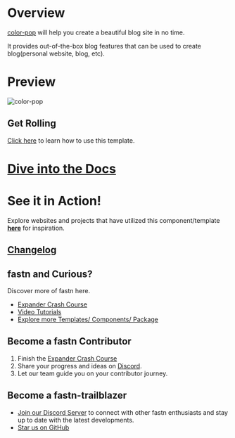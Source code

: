 # Overview

[color-pop](https://fastn-community.github.io/color-pop/) will help you create
a beautiful blog site in no time.

It provides out-of-the-box blog features that can be used to create blog(personal website, blog, etc).

# Preview

![color-pop](.github/assets/color-pop-og-image.jpg)

## Get Rolling

[Click here](https://fastn-community.github.io/color-pop/) to learn how to use this template.

# [Dive into the Docs](https://fastn-community.github.io/color-pop/components)

# See it in Action!

Explore websites and projects that have utilized this component/template 
**[here](https://fastn-community.github.io/color-pop/#dart-used-by)** for
inspiration.

## [Changelog](Changelog.md)

## fastn and Curious?

Discover more of fastn here.

- [Expander Crash Course](https://fastn.com/expander/)
- [Video Tutorials](https://fastn.com/expander/hello-world/-/build/)
- [Explore more Templates/ Components/ Package](https://fastn.com/featured/)

## Become a fastn Contributor

1.  Finish the [Expander Crash Course](https://fastn.com/expander/)
2.  Share your progress and ideas on [Discord](https://discord.gg/bucrdvptYd).
3.  Let our team guide you on your contributor journey.

## Become a fastn-trailblazer

- [Join our Discord Server](https://discord.gg/bucrdvptYd) to connect with other fastn enthusiasts and stay up to date with the latest developments.
- [Star us on GitHub](https://github.com/fastn-stack/fastn/)
